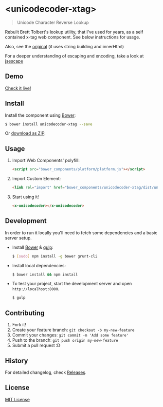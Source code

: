 # &lt;unicodecoder-xtag&gt;

> Unicode Character Reverse Lookup

Rebuilt Brett Tolbert's lookup utility, that I've used for years, as a self contained x-tag web component.
See below instructions for usage.

Also, see the [original](http://www.bretttolbert.com/projects/charcode/) (it uses string building and innerHtml)

For a deeper understanding of escaping and encoding, take a look at [jsescape](http://0xcc.net/jsescape/)

## Demo

[Check it live!](http://jimlyndon.github.io/unicodecoder-xtag)

## Install

Install the component using [Bower](http://bower.io/):

```sh
$ bower install unicodecoder-xtag --save
```

Or [download as ZIP](https://github.com/jimlyndon/unicodecoder-xtag/archive/master.zip).

## Usage

1. Import Web Components' polyfill:

    ```html
    <script src="bower_components/platform/platform.js"></script>
    ```

2. Import Custom Element:

    ```html
    <link rel="import" href="bower_components/unicodecoder-xtag/dist/unicodecoder.html">
    ```

3. Start using it!

    ```html
    <x-unicodecoder></x-unicodecoder>
    ```

## Development

In order to run it locally you'll need to fetch some dependencies and a basic server setup.

* Install [Bower](http://bower.io/) & [gulp](http://gulpjs.com/):

    ```sh
    $ [sudo] npm install -g bower grunt-cli
    ```

* Install local dependencies:

    ```sh
    $ bower install && npm install
    ```

* To test your project, start the development server and open `http://localhost:8000`.

    ```sh
    $ gulp
    ```

## Contributing

1. Fork it!
2. Create your feature branch: `git checkout -b my-new-feature`
3. Commit your changes: `git commit -m 'Add some feature'`
4. Push to the branch: `git push origin my-new-feature`
5. Submit a pull request :D

## History

For detailed changelog, check [Releases](https://github.com/jimlyndon/unicodecoder-xtag/releases).

## License

[MIT License](http://opensource.org/licenses/MIT)
